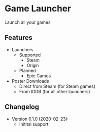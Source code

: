 # Game Launcher
Launch all your games

## Features
* Launchers
  * Supported
    * Steam
    * Origin
  * Planned
    * Epic Games
* Poster Downloads
  * Direct from Steam (for Steam games)
  * From IGDB (for all other launchers)

## Changelog
* Version 0.1.0 (2020-02-23):
  * Initital support
